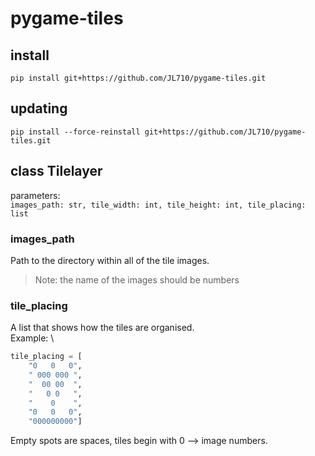 # pygame-tiles

## install
```
pip install git+https://github.com/JL710/pygame-tiles.git
```

## updating
```
pip install --force-reinstall git+https://github.com/JL710/pygame-tiles.git
```

## class Tilelayer
parameters: \
`
images_path: str, tile_width: int, tile_height: int, tile_placing: list
`
### images_path
Path to the directory within all of the tile images.
> Note: the name of the images should be numbers

### tile_placing
A list that shows how the tiles are organised. \
Example: \
```python
tile_placing = [
    "0   0   0",
    " 000 000 ",
    "  00 00  ",
    "   0 0   ",
    "    0    ",
    "0   0   0",
    "000000000"]
```
Empty spots are spaces, tiles begin with 0 --> image numbers.